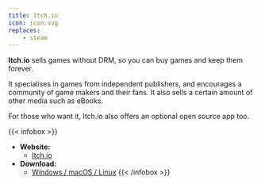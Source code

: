 ```yaml
---
title: Itch.io
icon: icon.svg
replaces: 
    - steam
---
```


**Itch.io** sells games without DRM, so you can buy games and keep them forever.

It specialises in games from independent publishers, and encourages a community of game makers and their fans. It also sells a certain amount of other media such as eBooks.

For those who want it, Itch.io also offers an optional open source app too.

{{< infobox >}}
- **Website:** 
    - [Itch.io](https://itch.io/)
- **Download:**
    - [Windows / macOS / Linux](https://itch.io/app)
{{< /infobox >}}